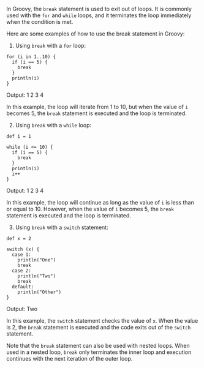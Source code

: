 In Groovy, the `break` statement is used to exit out of loops. It is commonly used with the `for` and `while` loops, and it terminates the loop immediately when the condition is met.

Here are some examples of how to use the break statement in Groovy:

1. Using `break` with a `for` loop:

```
for (i in 1..10) {
  if (i == 5) {
    break
  }
  println(i)
}
```

Output: 1 2 3 4

In this example, the loop will iterate from 1 to 10, but when the value of `i` becomes 5, the `break` statement is executed and the loop is terminated.

2. Using `break` with a `while` loop:

```
def i = 1

while (i <= 10) {
  if (i == 5) {
    break
  }
  println(i)
  i++
}
```

Output: 1 2 3 4

In this example, the loop will continue as long as the value of `i` is less than or equal to 10. However, when the value of `i` becomes 5, the `break` statement is executed and the loop is terminated.

3. Using `break` with a `switch` statement:

```
def x = 2

switch (x) {
  case 1:
    println("One")
    break
  case 2:
    println("Two")
    break
  default:
    println("Other")
}
```

Output: Two

In this example, the `switch` statement checks the value of `x`. When the value is 2, the `break` statement is executed and the code exits out of the `switch` statement.

Note that the `break` statement can also be used with nested loops. When used in a nested loop, `break` only terminates the inner loop and execution continues with the next iteration of the outer loop.